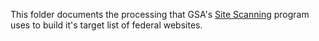 This folder documents the processing that GSA's [Site Scanning](https://digital.gov/site-scanning) program uses to build it's target list of federal websites.  
